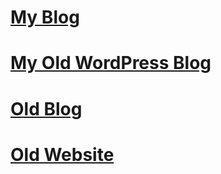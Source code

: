 # [My Blog](https://mahonisaglam19.wordpress.com/)
# [My Old WordPress Blog](https://mahmutsaglamdotcom.wordpress.com/)
# [Old Blog](https://mahonisg.blogspot.com/)
# [Old Website](https://sites.google.com/view/mahonisaglam26)
